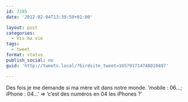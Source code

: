 ```yaml
---
id: 7285
date: '2012-02-04T13:39:59+01:00'

layout: post
categories:
  - Vis ma vie
tags:
  - tweet
format: status
publish_social: no
guid: 'http://tweets.local/?birdsite_tweet=165791714748010497'

---
```


Des fois je me demande si ma mère vit dans notre monde. ‘mobile : 06…; iPhone : 04…’ =&gt; ‘c’est des numéros en 04 les iPhones ?’